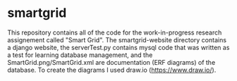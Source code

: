 # smartgrid

This repository contains all of the code for the work-in-progress research assignement called "Smart Grid". The smartgrid-website directory contains a django website, the serverTest.py contains mysql code that was written as a test for learning database management, and the SmartGrid.png/SmartGrid.xml are documentation (ERF diagrams) of the database. To create the diagrams I used draw.io (https://www.draw.io/).
